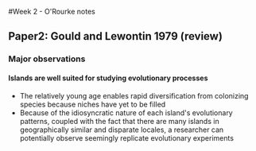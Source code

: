 #Week 2 - O'Rourke notes  

## Paper2: Gould and Lewontin 1979 (review)

### Major observations

#### Islands are well suited for studying evolutionary processes
- The relatively young age enables rapid diversification from colonizing species because niches have yet to be filled
- Because of the idiosyncratic nature of each island's evolutionary patterns, coupled with the fact that there are many islands in geographically similar and disparate locales, a researcher can potentially observe seemingly replicate evolutionary experiments
